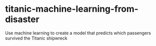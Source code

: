 # titanic-machine-learning-from-disaster
Use machine learning to create a model that predicts which passengers survived the Titanic shipwreck
